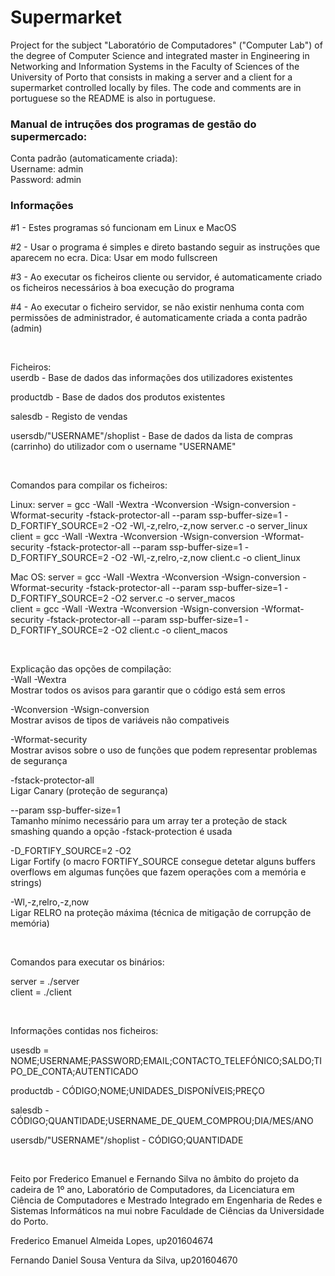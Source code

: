 # Supermarket
Project for the subject "Laboratório de Computadores" ("Computer Lab") of the degree of Computer Science and integrated master in Engineering in Networking and Information Systems in the Faculty of Sciences of the University of Porto that consists in making a server and a client for a supermarket controlled locally by files. The code and comments are in portuguese so the README is also in portuguese.

### Manual de intruções dos programas de gestão do supermercado:
Conta padrão (automaticamente criada): <br />
Username: admin <br />
Password: admin <br />
### Informações
#1 - Estes programas só funcionam em Linux e MacOS

#2 - Usar o programa é simples e direto bastando seguir as instruções que aparecem no ecra.
Dica: Usar em modo fullscreen

#3 - Ao executar os ficheiros cliente ou servidor, é automaticamente criado os ficheiros 
necessários à boa execução do programa

#4 - Ao executar o ficheiro servidor, se não existir nenhuma conta com permissões de administrador, 
é automaticamente criada a conta padrão (admin)

<br />

Ficheiros: <br />
userdb - Base de dados das informações dos utilizadores existentes

productdb - Base de dados dos produtos existentes

salesdb - Registo de vendas

usersdb/"USERNAME"/shoplist - Base de dados da lista de compras (carrinho) do utilizador 
com o username "USERNAME"

<br />

Comandos para compilar os ficheiros:

Linux:
server = gcc -Wall -Wextra -Wconversion -Wsign-conversion -Wformat-security -fstack-protector-all --param ssp-buffer-size=1 -D_FORTIFY_SOURCE=2 -O2 -Wl,-z,relro,-z,now server.c -o server_linux <br />
client = gcc -Wall -Wextra -Wconversion -Wsign-conversion -Wformat-security -fstack-protector-all --param ssp-buffer-size=1 -D_FORTIFY_SOURCE=2 -O2 -Wl,-z,relro,-z,now client.c -o client_linux <br />

Mac OS:
server = gcc -Wall -Wextra -Wconversion -Wsign-conversion -Wformat-security -fstack-protector-all --param ssp-buffer-size=1 -D_FORTIFY_SOURCE=2 -O2 server.c -o server_macos <br />
client = gcc -Wall -Wextra -Wconversion -Wsign-conversion -Wformat-security -fstack-protector-all --param ssp-buffer-size=1 -D_FORTIFY_SOURCE=2 -O2 client.c -o client_macos <br />

<br />

Explicação das opções de compilação: <br />
-Wall -Wextra <br />
Mostrar todos os avisos para garantir que o código está sem erros <br />

-Wconversion -Wsign-conversion <br />
Mostrar avisos de tipos de variáveis não compativeis <br />

-Wformat-security <br />
Mostrar avisos sobre o uso de funções que podem representar problemas de segurança <br />

-fstack-protector-all <br />
Ligar Canary (proteção de segurança) <br />

--param ssp-buffer-size=1 <br />
Tamanho mínimo necessário para um array ter a proteção de stack smashing quando a opção -fstack-protection é usada <br />

-D_FORTIFY_SOURCE=2 -O2 <br />
Ligar Fortify (o macro FORTIFY_SOURCE consegue detetar alguns buffers overflows em algumas funções que fazem operações com a memória e strings) <br />

-Wl,-z,relro,-z,now <br />
Ligar RELRO na proteção máxima (técnica de mitigação de corrupção de memória) <br />

 <br />

Comandos para executar os binários:

server = ./server <br />
client = ./client <br />

 <br />

Informações contidas nos ficheiros:

usesdb = NOME;USERNAME;PASSWORD;EMAIL;CONTACTO_TELEFÓNICO;SALDO;TIPO_DE_CONTA;AUTENTICADO

productdb - CÓDIGO;NOME;UNIDADES_DISPONÍVEIS;PREÇO

salesdb - CÓDIGO;QUANTIDADE;USERNAME_DE_QUEM_COMPROU;DIA/MES/ANO

usersdb/"USERNAME"/shoplist - CÓDIGO;QUANTIDADE

 <br />

Feito por Frederico Emanuel e Fernando Silva no âmbito do projeto da cadeira de 1º ano, Laboratório de Computadores, da Licenciatura em Ciência de Computadores e Mestrado Integrado em Engenharia de Redes e Sistemas Informáticos na mui nobre Faculdade de Ciências da Universidade do Porto.

Frederico Emanuel Almeida Lopes, up201604674

Fernando Daniel Sousa Ventura da Silva, up201604670
